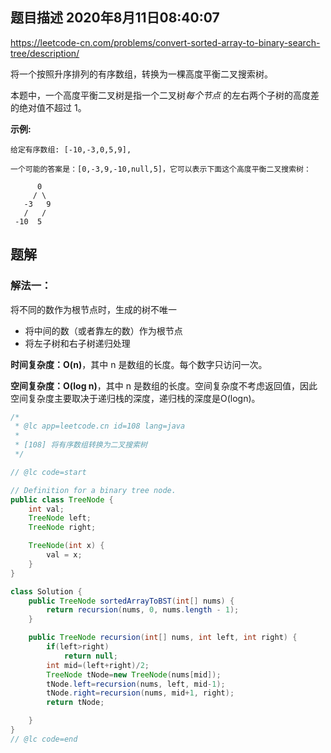 ## 题目描述	2020年8月11日08:40:07

https://leetcode-cn.com/problems/convert-sorted-array-to-binary-search-tree/description/

将一个按照升序排列的有序数组，转换为一棵高度平衡二叉搜索树。

本题中，一个高度平衡二叉树是指一个二叉树*每个节点* 的左右两个子树的高度差的绝对值不超过 1。

**示例:**

```
给定有序数组: [-10,-3,0,5,9],

一个可能的答案是：[0,-3,9,-10,null,5]，它可以表示下面这个高度平衡二叉搜索树：

      0
     / \
   -3   9
   /   /
 -10  5
```

## 题解

### 解法一：

将不同的数作为根节点时，生成的树不唯一

- 将中间的数（或者靠左的数）作为根节点
- 将左子树和右子树递归处理

**时间复杂度：O(n)**，其中 n 是数组的长度。每个数字只访问一次。

**空间复杂度：O(log n)**，其中 n 是数组的长度。空间复杂度不考虑返回值，因此空间复杂度主要取决于递归栈的深度，递归栈的深度是O(logn)。

```java
/*
 * @lc app=leetcode.cn id=108 lang=java
 *
 * [108] 将有序数组转换为二叉搜索树
 */

// @lc code=start

// Definition for a binary tree node.
public class TreeNode {
    int val;
    TreeNode left;
    TreeNode right;

    TreeNode(int x) {
        val = x;
    }
}

class Solution {
    public TreeNode sortedArrayToBST(int[] nums) {
        return recursion(nums, 0, nums.length - 1);
    }

    public TreeNode recursion(int[] nums, int left, int right) {
        if(left>right)
            return null;
        int mid=(left+right)/2;
        TreeNode tNode=new TreeNode(nums[mid]);
        tNode.left=recursion(nums, left, mid-1);
        tNode.right=recursion(nums, mid+1, right);
        return tNode;

    }
}
// @lc code=end

```

